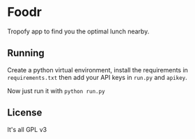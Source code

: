 # Foodr
Tropofy app to find you the optimal lunch nearby.

## Running

Create a python virtual environment, install the requirements in `requirements.txt` then add your API keys in `run.py` and `apikey`.

Now just run it with `python run.py`

## License

It's all GPL v3

